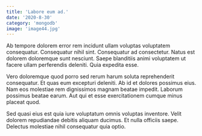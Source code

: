 ```yaml
---
title: 'Labore eum ad.'
date: '2020-8-30'
category: 'mongodb'
image: 'image44.jpg'
---
```


Ab tempore dolorem error rem incidunt ullam voluptas voluptatem consequatur. Consequatur nihil sint. Consequatur ad consectetur. Natus est dolorem doloremque sunt nesciunt. Saepe blanditiis animi voluptatem ut facere ullam perferendis deleniti. Quia expedita esse.
 Vero doloremque quod porro sed rerum harum soluta reprehenderit consequatur. Et quas eum excepturi deleniti. Ab id et dolores possimus eius. Nam eos molestiae rem dignissimos magnam beatae impedit. Laborum possimus beatae earum. Aut qui et esse exercitationem cumque minus placeat quod.
 Sed quasi eius est quia iure voluptatum omnis voluptas inventore. Velit dolorem repudiandae debitis aliquam ducimus. Et nulla officiis saepe. Delectus molestiae nihil consequatur quia optio.

